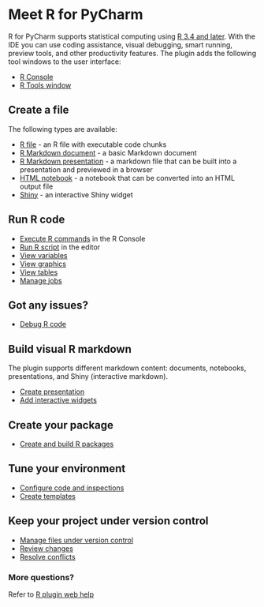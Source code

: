 # Meet R for PyCharm
R for PyCharm supports statistical computing using [R 3.4 and later](https://cran.r-project.org/mirrors.html). With the IDE you can use coding assistance, visual debugging, smart running, preview tools, and other productivity features.
The plugin adds the following tool windows to the user interface:

* [R Console](https://www.jetbrains.com/help/pycharm/r-plugin-support.html#r-console)
* [R Tools window](https://www.jetbrains.com/help/pycharm/r-plugin-support.html#r-packages)

## Create a file
The following types are available:
* [R file](https://www.jetbrains.com/help/pycharm/edit-r-files.html#add-file) - an R file with executable code chunks
* [R Markdown document](https://www.jetbrains.com/help/pycharm/r-markdown.html) - a basic Markdown document
* [R Markdown presentation](https://www.jetbrains.com/help/pycharm/r-markdown.html#presentation) - a markdown file that can be built into a presentation and previewed in a browser
* [HTML notebook](https://www.jetbrains.com/help/pycharm/r-markdown.html#html-output) - a notebook that can be converted into an HTML output file
* [Shiny](https://www.jetbrains.com/help/pycharm/r-markdown.html#shiny) - an interactive Shiny widget

## Run R code

* [Execute R commands](https://www.jetbrains.com/help/pycharm/r-plugin-support.html#r-console) in the R Console
* [Run R script](https://www.jetbrains.com/help/pycharm/run-debug-r-script.html#run) in the editor
* [View variables](https://www.jetbrains.com/help/pycharm/run-debug-r-script.html#variables)
* [View graphics](https://www.jetbrains.com/help/pycharm/r-plugin-support.html#r-graphics)
* [View tables](https://www.jetbrains.com/help/pycharm/r-plugin-support.html#table-view)
* [Manage jobs](https://www.jetbrains.com/help/pycharm/run-debug-r-script.html#jobs)

## Got any issues?
* [Debug R code](https://www.jetbrains.com/help/pycharm/run-debug-r-script.html#debug)

## Build visual R markdown

The plugin supports different markdown content: documents, notebooks, presentations, and Shiny (interactive markdown).

* [Create presentation](https://www.jetbrains.com/help/pycharm/r-markdown.html#presentation)
* [Add interactive widgets](https://www.jetbrains.com/help/pycharm/r-markdown.html#shiny)

## Create your package
* [Create and build R packages](https://www.jetbrains.com/help/pycharm/r-packages.html)



## Tune your environment
* [Configure code and inspections](https://www.jetbrains.com/help/pycharm/edit-r-files.html)
* [Create templates](https://www.jetbrains.com/help/pycharm/setup-r-environment.html#r-templates)

## Keep your project under version control
* [Manage files under version control](https://www.jetbrains.com/help/pycharm/adding-files-to-version-control.html)
* [Review changes](https://www.jetbrains.com/help/pycharm/viewing-changes-information.html)
* [Resolve conflicts](https://www.jetbrains.com/help/pycharm/resolving-conflicts.html)

### More questions?
Refer to [R plugin web help](https://www.jetbrains.com/help/pycharm/r-plugin-support.html)

